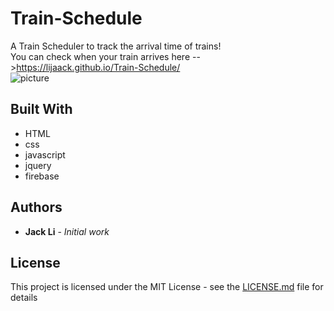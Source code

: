 # Train-Schedule
A Train Scheduler to track the arrival time of trains!   
You can check when your train arrives here -->https://lijaack.github.io/Train-Schedule/   
![picture](assets/images/train.jpg)



## Built With

* HTML
* css
* javascript
* jquery
* firebase

## Authors

* **Jack Li** - *Initial work* 


## License

This project is licensed under the MIT License - see the [LICENSE.md](LICENSE.md) file for details
